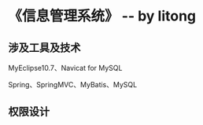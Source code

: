 # 《信息管理系统》 -- by litong


## 涉及工具及技术
MyEclipse10.7、Navicat for MySQL

Spring、SpringMVC、MyBatis、MySQL

## 权限设计


